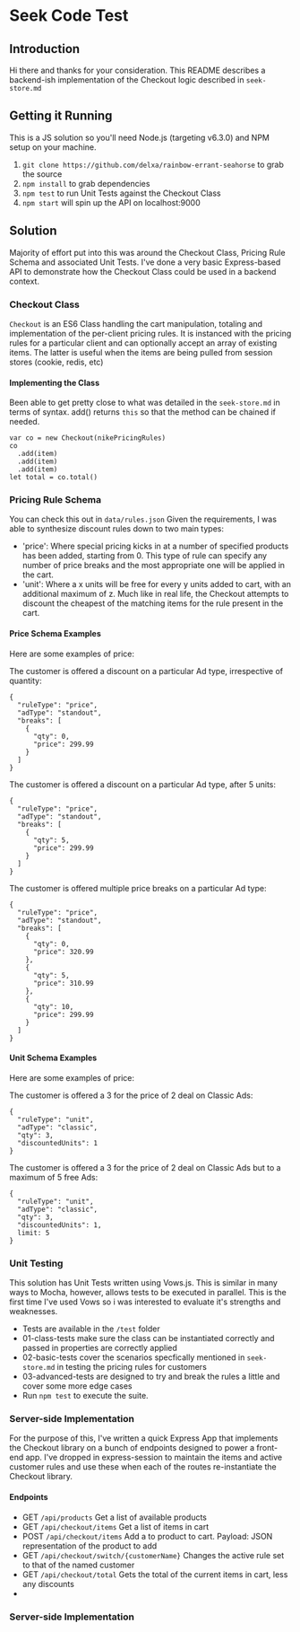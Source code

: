 Seek Code Test
===================

Introduction
--------------

Hi there and thanks for your consideration. This README describes a backend-ish implementation of the Checkout logic described in `seek-store.md`

Getting it Running
-------------------

This is a JS solution so you'll need Node.js (targeting v6.3.0) and NPM setup on your machine.

1. `git clone https://github.com/delxa/rainbow-errant-seahorse` to grab the source
2. `npm install` to grab dependencies
3. `npm test` to run Unit Tests against the Checkout Class
4. `npm start` will spin up the API on localhost:9000


Solution
---------------

Majority of effort put into this was around the Checkout Class, Pricing Rule Schema and associated Unit Tests.  I've done a very basic Express-based API to demonstrate how the Checkout Class could be used in a backend context.

### Checkout Class
`Checkout` is an ES6 Class handling the cart manipulation, totaling and implementation of the per-client pricing rules.  It is instanced with the pricing rules for a particular client and can optionally accept an array of existing items. The latter is useful when the items are being pulled from session stores (cookie, redis, etc)

#### Implementing the Class

Been able to get pretty close to what was detailed in the `seek-store.md` in terms of syntax.  add() returns `this` so that the method can be chained if needed.

    var co = new Checkout(nikePricingRules)
    co
      .add(item)
      .add(item)
      .add(item)
    let total = co.total()



### Pricing Rule Schema
You can check this out in `data/rules.json`  Given the requirements, I was able to synthesize discount rules down to two main types:

- 'price': Where special pricing kicks in at a number of specified products has been added, starting from 0. This type of rule can specify any number of price breaks and the most appropriate one will be applied in the cart.
- 'unit': Where a x units will be free for every y units added to cart, with an additional maximum of z. Much like in real life, the Checkout attempts to discount the cheapest of the matching items for the rule present in the cart.


#### Price Schema Examples
Here are some examples of price:

The customer is offered a discount on a particular Ad type, irrespective of quantity:
    
    {
      "ruleType": "price",
      "adType": "standout",
      "breaks": [
        {
          "qty": 0,
          "price": 299.99
        }
      ]
    }

The customer is offered a discount on a particular Ad type, after 5 units:
    
    {
      "ruleType": "price",
      "adType": "standout",
      "breaks": [
        {
          "qty": 5,
          "price": 299.99
        }
      ]
    }

The customer is offered multiple price breaks on a particular Ad type:
    
    {
      "ruleType": "price",
      "adType": "standout",
      "breaks": [
        {
          "qty": 0,
          "price": 320.99
        },
        {
          "qty": 5,
          "price": 310.99
        },
        {
          "qty": 10,
          "price": 299.99
        }
      ]
    }

#### Unit Schema Examples
Here are some examples of price:

The customer is offered a 3 for the price of 2 deal on Classic Ads:
    
    {
      "ruleType": "unit",
      "adType": "classic",
      "qty": 3,
      "discountedUnits": 1
    }

The customer is offered a 3 for the price of 2 deal on Classic Ads but to a maximum of 5 free Ads:
    
    {
      "ruleType": "unit",
      "adType": "classic",
      "qty": 3,
      "discountedUnits": 1,
      limit: 5
    }

### Unit Testing

This solution has Unit Tests written using Vows.js.  This is similar in many ways to Mocha, however, allows tests to be executed in parallel. This is the first time I've used Vows so i was interested to evaluate it's strengths and weaknesses.

- Tests are available in the `/test` folder
- 01-class-tests make sure the class can be instantiated correctly and passed in properties are correctly applied
- 02-basic-tests cover the scenarios specfically mentioned in `seek-store.md` in testing the pricing rules for customers
- 03-advanced-tests are designed to try and break the rules a little and cover some more edge cases
- Run `npm test` to execute the suite.

### Server-side Implementation

For the purpose of this, I've written a quick Express App that implements the Checkout library on a bunch of endpoints designed to power a front-end app.  I've dropped in express-session to maintain the items and active customer rules and use these when each of the routes re-instantiate the Checkout library.

#### Endpoints

- GET `/api/products` Get a list of available products
- GET `/api/checkout/items` Get a list of items in cart
- POST `/api/checkout/items` Add a to product to cart. Payload: JSON representation of the product to add
- GET `/api/checkout/switch/{customerName}` Changes the active rule set to that of the named customer
- GET `/api/checkout/total` Gets the total of the current items in cart, less any discounts
- 


### Server-side Implementation



